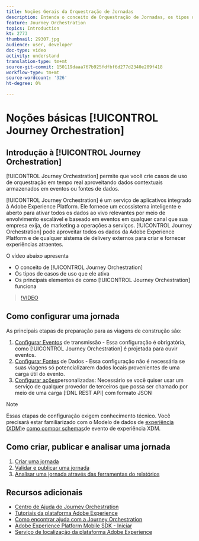 ```yaml
---
title: Noções Gerais da Orquestração de Jornadas
description: Entenda o conceito de Orquestração de Jornadas, os tipos de casos de uso que ele permite e os elementos-chave de como a Orquestração de Jornadas funciona.
feature: Journey Orchestration
topics: Introduction
kt: 2773
thumbnail: 29307.jpg
audience: user, developer
doc-type: video
activity: understand
translation-type: tm+mt
source-git-commit: 150119daaa767b925fdfbf6d277d2340e209f418
workflow-type: tm+mt
source-wordcount: '326'
ht-degree: 0%

---
```



# Noções básicas [!UICONTROL Journey Orchestration]

## Introdução à [!UICONTROL Journey Orchestration]

[!UICONTROL Journey Orchestration] permite que você crie casos de uso de orquestração em tempo real aproveitando dados contextuais armazenados em eventos ou fontes de dados.

[!UICONTROL Journey Orchestration] é um serviço de aplicativos integrado à Adobe Experience Platform. Ele fornece um ecossistema inteligente e aberto para ativar todos os dados ao vivo relevantes por meio de envolvimento escalável e baseado em eventos em qualquer canal que sua empresa exija, de marketing a operações a serviços. [!UICONTROL Journey Orchestration] pode aproveitar todos os dados da Adobe Experience Platform e de qualquer sistema de delivery externos para criar e fornecer experiências atraentes.

O vídeo abaixo apresenta

* O conceito de [!UICONTROL Journey Orchestration]
* Os tipos de casos de uso que ele ativa
* Os principais elementos de como [!UICONTROL Journey Orchestration] funciona

>[!VIDEO](https://video.tv.adobe.com/v/29307?quality=12)

## Como configurar uma jornada

As principais etapas de preparação para as viagens de construção são:

1. [Configurar Eventos](/help/configuring-journey-orchestration/configure-streaming-events.md) de transmissão - Essa configuração é obrigatória, como [!UICONTROL Journey Orchestration] é projetada para ouvir eventos.
2. [Configurar Fontes](/help/configuring-journey-orchestration/configure-data-sources.md) de Dados - Essa configuração não é necessária se suas viagens só potencializarem dados locais provenientes de uma carga útil do evento.
3. [Configurar ações](/help/configuring-journey-orchestration/configure-actions.md)personalizadas: Necessário se você quiser usar um serviço de qualquer provedor de terceiros que possa ser chamado por meio de uma carga [!DNL REST API] com formato JSON

>[!NOTE]
>Essas etapas de configuração exigem conhecimento técnico. Você precisará estar familiarizado com o Modelo de dados de [experiência (XDM)](https://docs.adobe.com/content/help/en/platform-learn/tutorials/schemas/understanding-the-xdm-system-and-experience-data-model.html)e [como compor schemas](https://docs.adobe.com/content/help/en/platform-learn/tutorials/schemas/create-your-first-schema-with-out-of-the-box-components.html)de evento de experiência XDM.

## Como criar, publicar e analisar uma jornada

1. [Criar uma jornada](/help/create-a-journey.md)
2. [Validar e publicar uma jornada](/help/validate-and-publish-a-journey.md)
3. [Analisar uma jornada através das ferramentas do relatórios](/help/analyze-a-journey-via-reporting-tools.md)

## Recursos adicionais

* [Centro de Ajuda do Journey Orchestration](https://docs.adobe.com/content/help/en/journeys/using/journey-orchestration-home.html)
* [Tutoriais da plataforma Adobe Experience](https://docs.adobe.com/content/help/en/platform-learn/tutorials/overview.html)
* [Como encontrar ajuda com a Journey Orchestration](/help/understanding-journey-orchestration.md)
* [Adobe Experience Platform Mobile SDK - Iniciar](https://docs.adobe.com/content/help/en/core-services-learn/tutorials/launch-mobile/understanding-the-mobile-sdks.html)
* [Serviço de localização da plataforma Adobe Experience](https://docs.adobe.com/content/help/en/places/using/home.html)
